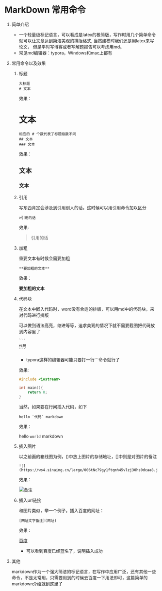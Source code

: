 # MarkDown 常用命令

1. 简单介绍

   - 一个轻量级标记语言，可以看成是latex的极简版，写作时用几个简单命令就可以让文章达到简洁美观的排版格式, 当然建模时我们还是用latex来写论文， 但是平时写博客或者写解题报告可以考虑用md。
   - 常见md编辑器：typora，Windows和mac上都有

2. 常用命令以及效果

   1. 标题

      ```
      大标题
      # 文本		
      ```

      效果：

      # 文本

      ```
      相应的 # 个数代表了标题级数不同
      ## 文本	
      ### 文本
      ```

      效果：

      ## 文本

      ### 文本

      

   2. 引用

      写东西肯定会涉及到引用别人的话，这时候可以用引用命令加以区分

      ```
      >引用的话
      ```

      效果:

      > 引用的话

   3. 加粗

      重要文本有时候会需要加粗

      ```
      **要加粗的文本**
      ```

      效果：

      **要加粗的文本**

   4. 代码块

      在文本中嵌入代码时，word没有合适的排版，可以用md中的代码块，来对代码进行排版

      可以做到语法高亮，缩进等等，追求美观的情况下就不需要截图把代码放到内容里了

      ```
      ​```
      代码
      ​```
      ```

      - typora这样的编辑器可能只要打一行```命令就行了

      效果:

      ```c++
      #include <iostream>
      
      int main(){
          return 0;
      }
      ```

      当然，如果要在行间插入代码，如下

      ```
      hello `代码` markdown
      ```

      效果：

      hello `world` markdown

   5. 插入图片

      以之前画的箱线图为例，()中放上图片的存储地址，[]中则是对图片的备注

      ```
      ![](https://ws4.sinaimg.cn/large/006tNc79gy1ftqmh45vlzj30hs0dcaa8.jpg)
      ```

      效果：

      ![备注](https://ws4.sinaimg.cn/large/006tNc79gy1ftqmh45vlzj30hs0dcaa8.jpg)

   6. 插入url链接

      和图片类似，举一个例子，插入百度的网址：

      ```
      [网址文字备注](网址)
      ```

      效果：

      [百度](https://www.baidu.com)

      - 可以看到百度已经蓝名了，说明插入成功

3. 其他

   markdown作为一个强大简洁的标记语言，在写作中应用广泛，还有其他一些命令，不是太常用，只需要用到的时候去百度一下用法即可，这篇简单的markdown介绍就到这里了